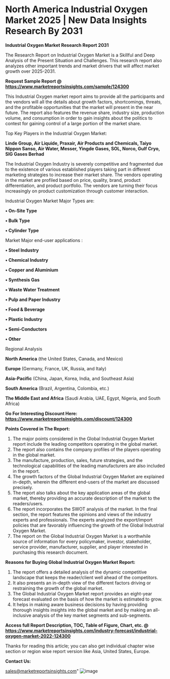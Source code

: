 # North America Industrial Oxygen Market 2025 | New Data Insights Research By 2031

<strong>Industrial Oxygen Market Research Report 2031</strong>

The Research Report on Industrial Oxygen Market is a Skillful and Deep Analysis of the Present Situation and Challenges. This research report also analyzes other important trends and market drivers that will affect market growth over 2025-2031.

<strong>Request Sample Report @ <a href=https://www.marketreportsinsights.com/sample/124300>https://www.marketreportsinsights.com/sample/124300</a></strong>

This Industrial Oxygen market report aims to provide all the participants and the vendors will all the details about growth factors, shortcomings, threats, and the profitable opportunities that the market will present in the near future. The report also features the revenue share, industry size, production volume, and consumption in order to gain insights about the politics to contest for gaining control of a large portion of the market share.

Top Key Players in the Industrial Oxygen Market:

<strong>Linde Group, Air Liquide, Praxair, Air Products and Chemicals, Taiyo Nippon Sanso, Air Water, Messer, Yingde Gases, SOL, Norco, Gulf Cryo, SIG Gases Berhad</strong>

The Industrial Oxygen Industry is severely competitive and fragmented due to the existence of various established players taking part in different marketing strategies to increase their market share. The vendors operating in the market are profiled based on price, quality, brand, product differentiation, and product portfolio. The vendors are turning their focus increasingly on product customization through customer interaction.

Industrial Oxygen Market Major Types are:

<strong>• On-Site Type

• Bulk Type

• Cylinder Type</strong>

Market Major end-user applications :

<strong>• Steel Industry

• Chemical Industry

• Copper and Aluminium

• Synthesis Gas

• Waste Water Treatment

• Pulp and Paper Industry

• Food & Beverage

• Plastic Industry

• Semi-Conductors

• Other</strong>

Regional Analysis

</u><strong><b>North America</b></strong> (the United States, Canada, and Mexico)

<strong><b>Europe </b></strong>(Germany, France, UK, Russia, and Italy)

<strong><b>Asia-Pacific</b></strong> (China, Japan, Korea, India, and Southeast Asia)

<strong><b>South America</b></strong> (Brazil, Argentina, Colombia, etc.)

<strong><b>The Middle East and Africa</b></strong> (Saudi Arabia, UAE, Egypt, Nigeria, and South Africa)

<strong>Go For Interesting Discount Here: <a href=https://www.marketreportsinsights.com/discount/124300>https://www.marketreportsinsights.com/discount/124300</a></strong>

<strong>Points Covered in The Report:</strong>
<ol>
  <li>The major points considered in the Global Industrial Oxygen Market report include the leading competitors operating in the global market.</li>
  <li>The report also contains the company profiles of the players operating in the global market.</li>
  <li>The manufacture, production, sales, future strategies, and the technological capabilities of the leading manufacturers are also included in the report.</li>
  <li>The growth factors of the Global Industrial Oxygen Market are explained in-depth, wherein the different end-users of the market are discussed precisely.</li>
  <li>The report also talks about the key application areas of the global market, thereby providing an accurate description of the market to the readers/users.</li>
  <li>The report incorporates the SWOT analysis of the market. In the final section, the report features the opinions and views of the industry experts and professionals. The experts analyzed the export/import policies that are favorably influencing the growth of the Global Industrial Oxygen Market.</li>
  <li>The report on the Global Industrial Oxygen Market is a worthwhile source of information for every policymaker, investor, stakeholder, service provider, manufacturer, supplier, and player interested in purchasing this research document.</li>
</ol>
<strong>Reasons for Buying Global Industrial Oxygen Market Report:</strong>

<ol>
  <li>The report offers a detailed analysis of the dynamic competitive landscape that keeps the reader/client well ahead of the competitors.</li>
  <li>It also presents an in-depth view of the different factors driving or restraining the growth of the global market.</li>
  <li>The Global Industrial Oxygen Market report provides an eight-year forecast evaluated on the basis of how the market is estimated to grow.</li>
  <li>It helps in making aware business decisions by having providing thorough insights insights into the global market and by making an all-inclusive analysis of the key market segments and sub-segments.</li>
</ol>
<strong>Access full Report Description, TOC, Table of Figure, Chart, etc. @ <a href=https://www.marketreportsinsights.com/industry-forecast/industrial-oxygen-market-2022-124300>https://www.marketreportsinsights.com/industry-forecast/industrial-oxygen-market-2022-124300</a></strong>


Thanks for reading this article; you can also get individual chapter wise section or region wise report version like Asia, United States, Europe.

<strong>Contact Us:</strong>

sales@marketreportsinsights.com"
![image](https://github.com/user-attachments/assets/498a30ec-d7b7-441b-a6a0-1b028f4500c9)
